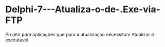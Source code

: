 # Delphi-7---Atualiza-o-de-.Exe-via-FTP
Projeto para aplicações que para a atualização necessitam Atualizar o executavel
